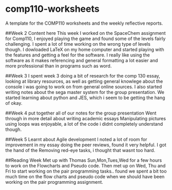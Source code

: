 # comp110-worksheets
A template for the COMP110 worksheets and the weekly reflective reports.

##Week 2
Content here
This week I worked on the SpaceChem assignment for Comp110, I enjoyed playing the game and found some of the levels fairly challenging. I spent a lot of time working on the wrong type of levels though.
I dowloaded LaTeX on my home computer and started playing with the features and getting a feel for the software. I really like using the software as it makes referencing and general formatting a lot easier and more professional than in programs such as word.

##Week 3
I spent week 3 doing a bit of research for the comp 130 essay, looking at library resources, as well as getting general knowlege about the console i was going to work on from general online sources.
I also started writing notes about the sega master system for the group presentation.
We started learning about python and JES, which i seem to be getting the hang of okay.


##Week 4
put together all of our notes for the group presentation
Went through in more detail about writing academic essays
Manipulating pictures using loops was enjoyable, a lot of the code i didnt completely understand though.


##Week 5
Learnt about Agile development
I noted a lot of room for improvement in my essay doing the peer reviews, found it very helpful.
I got the hand of the Removing red-eye tasks, i thought that wasnt too hard.

##Reading Week
Met up with Thomas Sun,Mon,Tues,Wed for a few hours to work on the Flowcharts and Pseudo code.
Then met up on Wed, Thu and Fri to start working on the pair programming tasks.. found we spent a bit too much time on the flow charts and pseudo code when we should have been working on the pair programming assignment.
